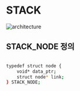 # STACK

![architecture](https://postfiles.pstatic.net/MjAyMDExMDdfMjcz/MDAxNjA0Njc3OTg1NzU3.nqOUPdt5eCURmT3T7PxvqRKB4q_eix2HeKmJXvJs_DUg.45WHswSDBlnQfCDL32Of1WAqNOVnCkTK-w9ZL3Cnq2kg.PNG.qotjdrb6/image.png?type=w773)

## STACK_NODE 정의
```sh

typedef struct node {
	void* data_ptr;
	struct node* link;
} STACK_NODE;

```
